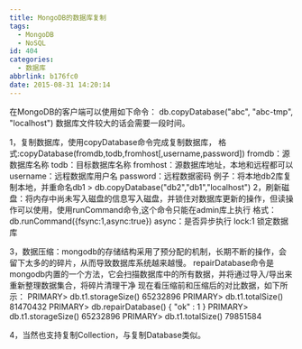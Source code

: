 ```yaml
---
title: MongoDB的数据库复制
tags:
  - MongoDB
  - NoSQL
id: 404
categories:
  - 数据库
abbrlink: b176fc0
date: 2015-08-31 14:20:14
---
```


在MongoDB的客户端可以使用如下命令：
db.copyDatabase("abc", "abc-tmp", "localhost")
数据库文件较大的话会需要一段时间。

1，复制数据库，使用copyDatabase命令完成复制数据库，
格式:copyDatabase(fromdb,todb,fromhost[,username,password])
fromdb：源数据库名称
todb：目标数据库名称
fromhost：源数据库地址，本地和远程都可以
username：远程数据库用户名
password：远程数据密码
例子：将本地db2库复制本地，并重命名db1
&gt; db.copyDatabase("db2","db1","localhost")<!--more-->
2，刷新磁盘：将内存中尚未写入磁盘的信息写入磁盘，并锁住对数据库更新的操作，但读操作可以使用，使用runCommand命令,这个命令只能在admin库上执行
格式：db.runCommand({fsync:1,async:true})
async：是否异步执行
lock:1 锁定数据库

3，数据压缩：mongodb的存储结构采用了预分配的机制，长期不断的操作，会留下太多的的碎片，从而导致数据库系统越来越慢。
repairDatabase命令是mongodb内置的一个方法，它会扫描数据库中的所有数据，并将通过导入/导出来重新整理数据集合，将碎片清理干净
现在看压缩前和压缩后的对比数据，如下所示：
PRIMARY&gt; db.t1.storageSize()
65232896
PRIMARY&gt; db.t1.totalSize()
81470432
PRIMARY&gt; db.repairDatabase()
{ "ok" : 1 }
PRIMARY&gt; db.t1.storageSize()
65232896
PRIMARY&gt; db.t1.totalSize()
79851584

4，当然也支持复制Collection，与复制Database类似。

&nbsp;